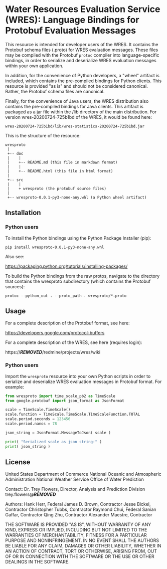 # Water Resources Evaluation Service (WRES): Language Bindings for Protobuf Evaluation Messages

This resource is intended for developer users of the WRES. It contains the 
Protobuf schema files (.proto) for WRES evaluation messages. These files may be 
compiled with the Protobuf ```protoc``` compiler into language-specific bindings, 
in order to serialize and deserialize WRES evaluation messages within your own 
application.

In addition, for the convenience of Python developers, a "wheel" artifact is 
included, which contains the pre-compiled bindings for Python clients. This 
resource is provided "as is" and should not be considered canonical. Rather, the 
Protobuf schema files are canonical.

Finally, for the convenience of Java users, the WRES distribution also contains 
the pre-compiled bindings for Java clients. This artifact is packaged as a jar 
file within the /lib directory of the main distribution. For version 
wres-20200724-725b1bd of the WRES, it would be found here:

```
wres-20200724-725b1bd/lib/wres-statistics-20200724-725b1bd.jar
```

This is the structure of the resource:

```
wresproto
 |
 +-- doc
 |    |
 |    +-- README.md (this file in markdown format)
 |    |
 |    +-- README.html (this file in html format)
 |
 +-- src
 |    |
 |    + wresproto (the protobuf source files)
 |
 +-- wresproto-0.0.1-py3-none-any.whl (a Python wheel artifact)
```

## Installation

### Python users

To install the Python bindings using the Python Package Installer (pip):

```
pip install wresproto-0.0.1-py3-none-any.whl
```
Also see:

https://packaging.python.org/tutorials/installing-packages/

To build the Python bindings from the raw protos, navigate to the directory
that contains the wresproto subdirectory (which contains the Protobuf sources):

```
protoc --python_out . --proto_path . wresproto/*.proto
```

## Usage

For a complete description of the Protobuf format, see here:

https://developers.google.com/protocol-buffers

For a complete description of the WRES, see here (requires login):

https://***REMOVED***/redmine/projects/wres/wiki

### Python users

Import the ```wresproto``` resource into your own Python scripts in order to 
serialize and deserialize WRES evaluation messages in Protobuf format. For 
example:

```python
from wresproto import time_scale_pb2 as TimeScale
from google.protobuf import json_format as JsonFormat

scale = TimeScale.TimeScale()
scale.function = TimeScale.TimeScale.TimeScaleFunction.TOTAL
scale.period.seconds = 123456
scale.period.nanos = 78

json_string = JsonFormat.MessageToJson( scale )

print( "Serialized scale as json string:" )
print( json_string )
```

## License

United States Department of Commerce
National Oceanic and Atmospheric Administration
National Weather Service
Office of Water Prediction

Contact: Dr. Trey Flowers, Director, Analysis and Prediction Division
trey.flowers@***REMOVED***

Authors:
Hank Herr, Federal
James D. Brown, Contractor
Jesse Bickel, Contractor
Christopher Tubbs, Contractor
Raymond Chui, Federal
Sanian Gaffar, Contractor
Qing Zhu, Contractor
Alexander Maestre, Contractor

THE SOFTWARE IS PROVIDED "AS IS", WITHOUT WARRANTY OF ANY KIND, EXPRESS OR 
IMPLIED, INCLUDING BUT NOT LIMITED TO THE WARRANTIES OF MERCHANTABILITY, FITNESS 
FOR A PARTICULAR PURPOSE AND NONINFRINGEMENT. IN NO EVENT SHALL THE AUTHORS BE 
LIABLE FOR ANY CLAIM, DAMAGES OR OTHER LIABILITY, WHETHER IN AN ACTION OF 
CONTRACT, TORT OR OTHERWISE, ARISING FROM, OUT OF OR IN CONNECTION WITH THE 
SOFTWARE OR THE USE OR OTHER DEALINGS IN THE SOFTWARE.